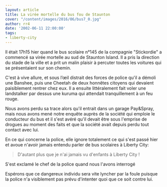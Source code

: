 ```yaml
---
layout: article
title: La virée mortelle du bus fou de Staunton
cover: "/content/images/2016/06/bus7_0.jpg"
author: rr4
date: '2002-06-11 22:00:00'
tags:
- liberty-city
---
```


Il était 17h15 hier quand le bus scolaire n°145 de la compagnie "Stickordie" a commencé sa virée mortelle au sud de Staunton Island. Il a pris la direction du stade de la ville et a prit un malin plaisir à percuter toutes les voitures qui se présentaient sur son chemin.

C'est à vive allure, et sous l’œil distrait des forces de police qu'il a démoli une Banshee, puis une Cheetah de deux honnêtes citoyens qui devaient paisiblement rentrer chez eux. Il a ensuite littéralement fait voler une landstalker par dessus une kuruma qui attendait tranquillement à un feu rouge.

Nous avons perdu sa trace alors qu'il entrait dans un garage Pay&Spray, mais nous avons mené notre enquête auprès de la société qui emploie le conducteur du bus et il s'est avéré qu'il devait être sous l'emprise de drogues au moment des faits et que la société avait depuis perdu tout contact avec lui.

En ce qui concerne la police, elle ignore totalement ce qui s'est passé hier et avoue n'avoir jamais entendu parler de bus scolaires à Liberty City:

> D'autant plus que je n'ai jamais vu d'enfants à Liberty City !

S'est exclamé le chef de la police quand nous l'avons interrogé

Espérons que ce dangereux individu sera vite lyncher par la foule puisque la police n'a visiblement pas prévu d'intenter quoi que ce soit contre lui.